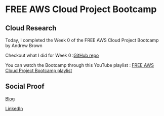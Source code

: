 # FREE AWS Cloud Project Bootcamp

## Cloud Research

Today, I completed the Week 0 of the FREE AWS Cloud Project Bootcamp by Andrew Brown

Checkout what I did for Week 0 :[GitHub repo](https://github.com/aaditunni/aws-bootcamp-cruddur-2023/blob/main/journal/week0/week0.md)

You can watch the Bootcamp through this YouTube playlist : [FREE AWS Cloud Project Bootcamp playlist](https://youtube.com/playlist?list=PLBfufR7vyJJ7k25byhRXJldB5AiwgNnWv)


## Social Proof

[Blog](https://dev.to/aaditunni/free-aws-cloud-project-bootcamp-1kjc)

[LinkedIn](https://www.linkedin.com/posts/aaditunni_100daysofcloud-aws-cloud-activity-7032822329109852160-Bsiz?utm_source=share&utm_medium=member_desktop)
